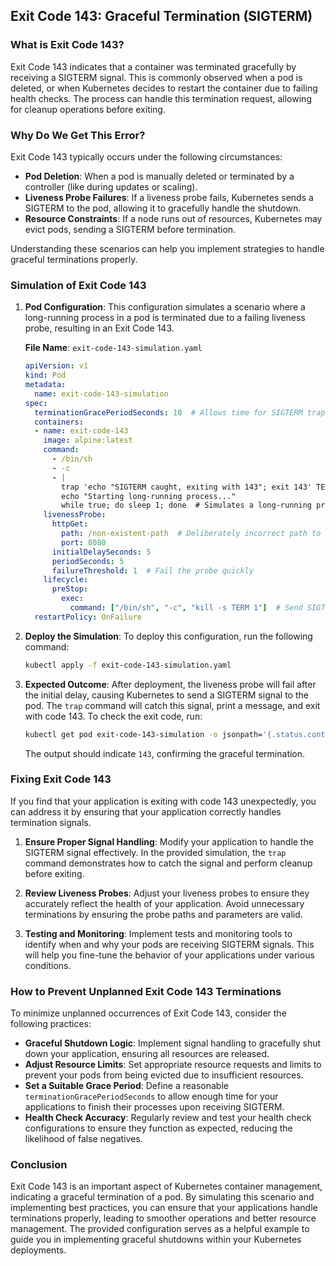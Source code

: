 ## Exit Code 143: Graceful Termination (SIGTERM)

### What is Exit Code 143?
Exit Code 143 indicates that a container was terminated gracefully by receiving a SIGTERM signal. This is commonly observed when a pod is deleted, or when Kubernetes decides to restart the container due to failing health checks. The process can handle this termination request, allowing for cleanup operations before exiting.

### Why Do We Get This Error?
Exit Code 143 typically occurs under the following circumstances:

- **Pod Deletion**: When a pod is manually deleted or terminated by a controller (like during updates or scaling).
- **Liveness Probe Failures**: If a liveness probe fails, Kubernetes sends a SIGTERM to the pod, allowing it to gracefully handle the shutdown.
- **Resource Constraints**: If a node runs out of resources, Kubernetes may evict pods, sending a SIGTERM before termination.
  
Understanding these scenarios can help you implement strategies to handle graceful terminations properly.

### Simulation of Exit Code 143

1. **Pod Configuration**:
   This configuration simulates a scenario where a long-running process in a pod is terminated due to a failing liveness probe, resulting in an Exit Code 143.

   **File Name**: `exit-code-143-simulation.yaml`

   ```yaml
   apiVersion: v1
   kind: Pod
   metadata:
     name: exit-code-143-simulation
   spec:
     terminationGracePeriodSeconds: 10  # Allows time for SIGTERM trap to execute
     containers:
     - name: exit-code-143
       image: alpine:latest
       command:
         - /bin/sh
         - -c
         - |
           trap 'echo "SIGTERM caught, exiting with 143"; exit 143' TERM
           echo "Starting long-running process..."
           while true; do sleep 1; done  # Simulates a long-running process
       livenessProbe:
         httpGet:
           path: /non-existent-path  # Deliberately incorrect path to fail liveness probe
           port: 8080
         initialDelaySeconds: 5
         periodSeconds: 5
         failureThreshold: 1  # Fail the probe quickly
       lifecycle:
         preStop:
           exec:
             command: ["/bin/sh", "-c", "kill -s TERM 1"]  # Send SIGTERM to main process
     restartPolicy: OnFailure
   ```

2. **Deploy the Simulation**:
   To deploy this configuration, run the following command:
   ```bash
   kubectl apply -f exit-code-143-simulation.yaml
   ```

3. **Expected Outcome**:
   After deployment, the liveness probe will fail after the initial delay, causing Kubernetes to send a SIGTERM signal to the pod. The `trap` command will catch this signal, print a message, and exit with code 143. To check the exit code, run:
   ```bash
   kubectl get pod exit-code-143-simulation -o jsonpath='{.status.containerStatuses[0].state.terminated.exitCode}'
   ```
   The output should indicate `143`, confirming the graceful termination.

### Fixing Exit Code 143

If you find that your application is exiting with code 143 unexpectedly, you can address it by ensuring that your application correctly handles termination signals.

1. **Ensure Proper Signal Handling**:
   Modify your application to handle the SIGTERM signal effectively. In the provided simulation, the `trap` command demonstrates how to catch the signal and perform cleanup before exiting.

2. **Review Liveness Probes**:
   Adjust your liveness probes to ensure they accurately reflect the health of your application. Avoid unnecessary terminations by ensuring the probe paths and parameters are valid.

3. **Testing and Monitoring**:
   Implement tests and monitoring tools to identify when and why your pods are receiving SIGTERM signals. This will help you fine-tune the behavior of your applications under various conditions.

### How to Prevent Unplanned Exit Code 143 Terminations

To minimize unplanned occurrences of Exit Code 143, consider the following practices:

- **Graceful Shutdown Logic**: Implement signal handling to gracefully shut down your application, ensuring all resources are released.
- **Adjust Resource Limits**: Set appropriate resource requests and limits to prevent your pods from being evicted due to insufficient resources.
- **Set a Suitable Grace Period**: Define a reasonable `terminationGracePeriodSeconds` to allow enough time for your applications to finish their processes upon receiving SIGTERM.
- **Health Check Accuracy**: Regularly review and test your health check configurations to ensure they function as expected, reducing the likelihood of false negatives.

### Conclusion
Exit Code 143 is an important aspect of Kubernetes container management, indicating a graceful termination of a pod. By simulating this scenario and implementing best practices, you can ensure that your applications handle terminations properly, leading to smoother operations and better resource management. The provided configuration serves as a helpful example to guide you in implementing graceful shutdowns within your Kubernetes deployments.